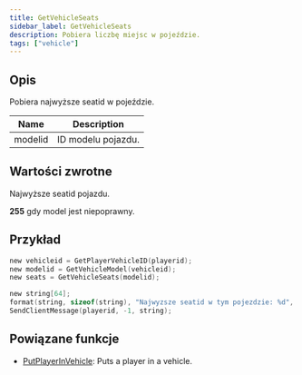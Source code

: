 ```yaml
---
title: GetVehicleSeats
sidebar_label: GetVehicleSeats
description: Pobiera liczbę miejsc w pojeździe.
tags: ["vehicle"]
---
```


<VersionWarn version='omp v1.1.0.2612' />

## Opis

Pobiera najwyższe seatid w pojeździe.

| Name      | Description        |
| --------- | ------------------ |
| modelid | ID modelu pojazdu. |

## Wartości zwrotne

Najwyższe seatid pojazdu.

**255** gdy model jest niepoprawny.

## Przykład

```c
new vehicleid = GetPlayerVehicleID(playerid);
new modelid = GetVehicleModel(vehicleid);
new seats = GetVehicleSeats(modelid);

new string[64];
format(string, sizeof(string), "Najwyzsze seatid w tym pojezdzie: %d", seats);
SendClientMessage(playerid, -1, string);
```

## Powiązane funkcje

- [PutPlayerInVehicle](PutPlayerInVehicle): Puts a player in a vehicle.
